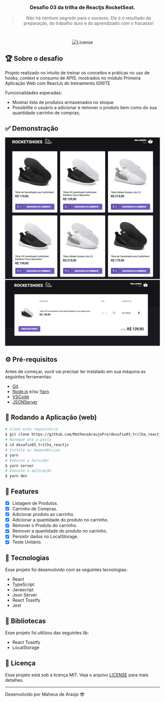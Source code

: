<h3 align="center">
  Desafio 03 da trilha de Reactjs RocketSeat.
</h3>

<blockquote align="center">Não há nenhum segredo para o sucesso. Ele é o resultado da preparação, do trabalho duro e do aprendizado com o fracasso!</blockquote>

<br/>

<p align="center">
  <img alt="License" src="https://img.shields.io/badge/license-MIT-%2304D361" />
</p>

## 🏆 Sobre o desafio

Projeto realizado no intuito de treinar os conceitos e práticas no uso de hooks, context e consumo de APIS. mostrados no módulo Primeira Aplicação Web com ReactJs do treinamento IGNITE

Funcionalidades esperadas:

- Mostrar lista de produtos armazenados no stoque
- Possibilite o usuário a adicionar e remover o produto bem como
  do sua quantidade carrinho de compras;

## ✅ Demonstração

<img src="https://github.com/MatheusAraujoPro/assets/blob/master/desafio03_trilha_reactjs_img_01.png" alt="Imagem 01 do projeto"/> 
<img src="https://github.com/MatheusAraujoPro/assets/blob/master/desafio03_trilha_reactjs_img_02.png" alt="Imagem 02 do projeto"/>

## ⚙ Pré-requisitos

Antes de começar, você vai precisar ter instalado em sua máquina as seguintes ferramentas:

- [Git](https://git-scm.com).
- [Node.js](https://nodejs.org/en/) e/ou [Yarn](https://yarnpkg.com/).
- [VSCode](https://code.visualstudio.com/)
- [JSONServer](https://github.com/typicode/json-server)

## 📗 Rodando a Aplicação (web)

```bash
# Clone este repositório
$ git clone https://github.com/MatheusAraujoPro/desafio03_trilha_reactjs
# Navegue até a pasta
$ cd desafio03_trilha_reactjs
# Instale as dependências
$ yarn
# Execute o Servidor
$ yarn server
# Execute a aplicação
$ yarn dev
```

## 📎 Features

- [x] Listagem de Produtos.
- [x] Carrinho de Compras.
- [x] Adicionar produto ao carrinho.
- [x] Adicionar a quantidade do produto no carrinho.
- [x] Remover o Produto do carrinho.
- [x] Remover a quantidade do produto no carrinho.
- [x] Persistir dados no LocalStorage.
- [x] Teste Unitário.

## 🚀 Tecnologias

Esse projeto foi desenvolvido com as seguintes tecnologias:

- React
- TypeScript
- Javascript
- Json Server
- React Toastfy
- Jest

## 📕 Bibliotecas

Esse projeto foi utilizou das seguintes lib:

- React Toastfy
- LocalStorage

## 📝 Licença

Esse projeto está sob a licença MIT. Veja o arquivo [LICENSE](LICENSE.md) para mais detalhes.

---

Desenvolvido por Maheus de Araújo 😎
